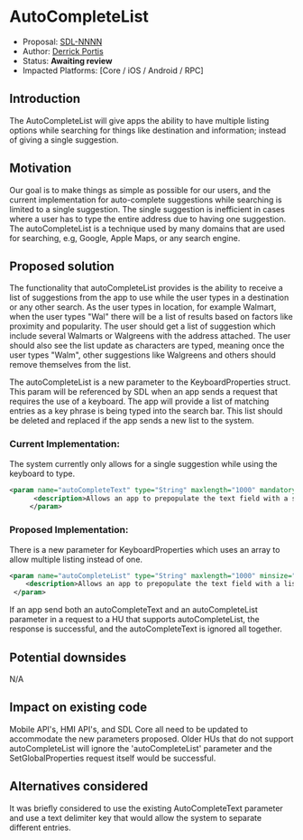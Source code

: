 # AutoCompleteList
* Proposal: [SDL-NNNN](NNNN-AutoCompleteList.md)
* Author: [Derrick Portis](https://github.com/dportis)
* Status: **Awaiting review** 
* Impacted Platforms: [Core / iOS / Android / RPC]

## Introduction

The AutoCompleteList will give apps the ability to have multiple listing options while searching for things like destination and information; instead of giving a single suggestion.

## Motivation

Our goal is to make things as simple as possible for our users, and the current implementation for auto-complete suggestions while searching is limited to a single suggestion. The single suggestion is inefficient in cases where a user has to type the entire address due to having one suggestion. The autoCompleteList is a technique used by many domains that are used for searching, e.g, Google, Apple Maps, or any search engine.

## Proposed solution

The functionality that autoCompleteList provides is the ability to receive a list of suggestions from the app to use while the user types in a destination or any other search. As the user types in location, for example Walmart, when the user types "Wal" there will be a list of results based on factors like proximity and popularity. The user should get a list of suggestion which include several Walmarts or Walgreens with the address attached. The user should also see the list update as characters are typed, meaning once the user types "Walm", other suggestions like Walgreens and others should remove themselves from the list.

The autoCompleteList is a new parameter to the KeyboardProperties struct. This param will be referenced by SDL when an app sends a request that requires the use of a keyboard. The app will provide a list of matching entries as a key phrase is being typed into the search bar. This list should be deleted and replaced if the app sends a new list to the system.

### Current Implementation:
The system currently only allows for a single suggestion while using the keyboard to type.

```xml
<param name="autoCompleteText" type="String" maxlength="1000" mandatory="false">
      <description>Allows an app to prepopulate the text field with a suggested or completed entry as the user types</description>
     </param>
```

### Proposed Implementation:

There is a new parameter for KeyboardProperties which uses an array to allow multiple listing instead of one. 

```xml
<param name="autoCompleteList" type="String" maxlength="1000" minsize="1" maxsize="100" array="true" mandatory="false">
    <description>Allows an app to prepopulate the text field with a list of suggested or completed entry as the user types</description>
 </param>   
```

If an app send both an autoCompleteText and an autoCompleteList parameter in a request to a HU that supports autoCompleteList, the response is successful, and the autoCompleteText is ignored all together.

## Potential downsides

N/A

## Impact on existing code

Mobile API's, HMI API's, and SDL Core all need to be updated to accommodate the new parameters proposed. Older HUs that do not support autoCompleteList will ignore the 'autoCompleteList' parameter and the SetGlobalProperties request itself would be successful.

## Alternatives considered

It was briefly considered to use the existing AutoCompleteText parameter and use a text delimiter key that would allow the system to separate different entries. 
